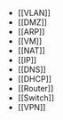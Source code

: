 - [[VLAN]]
- [[DMZ]]
- [[ARP]]
- [[VM]]
- [[NAT]]
- [[IP]]
- [[DNS]]
- [[DHCP]]
- [[Router]]
- [[Switch]]
- [[VPN]]
